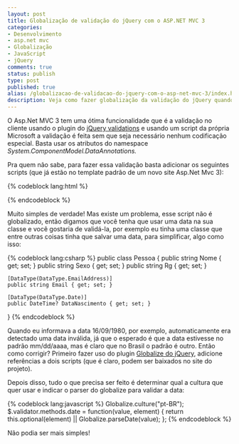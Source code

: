 ```yaml
---
layout: post
title: Globalização de validação do jQuery com o ASP.NET MVC 3
categories:
- Desenvolvimento
- asp.net mvc
- Globalização
- JavaScript
- jQuery
comments: true
status: publish
type: post
published: true
alias: /globalizacao-de-validacao-do-jquery-com-o-asp-net-mvc-3/index.html
description: Veja como fazer globalização da validação do jQuery quando validar datas.
---
```

O Asp.Net MVC 3 tem uma ótima funcionalidade que é a validação no cliente usando o plugin do <a href="http://docs.jquery.com/Plugins/Validation" target="_blank">jQuery validations</a> e usando um script da própria Microsoft a validação é feita sem que seja necessário nenhum codificação especial. Basta usar os atributos do namespace <em>System.ComponentModel.DataAnnotations.</em>

Pra quem não sabe, para fazer essa validação basta adicionar os seguintes scripts (que já estão no template padrão de um novo site Asp.Net Mvc 3):

{% codeblock lang:html %}
<script src=”/Scripts/jquery-1.6.2.min.js” type=”text/javascript”></script>
<script src=”/Scripts/jquery.validate.min.js” type=”text/javascript”></script>
<script src=”/Scripts/jquery.validate.unobtrusive.min.js” type=”text/javascript”></script>
{% endcodeblock %}

Muito simples de verdade! Mas existe um problema, esse script não é globalizado, então digamos que você tenha que usar uma data na sua classe e você gostaria de validá-la, por exemplo eu tinha uma classe que entre outras coisas tinha que salvar uma data, para simplificar, algo como isso:

{% codeblock lang:csharp %}
public class Pessoa
{
    public string Nome { get; set; }
    public string Sexo { get; set; }
    public string Rg { get; set; }

    [DataType(DataType.EmailAddress)]
    public string Email { get; set; }

    [DataType(DataType.Date)]
    public DateTime? DataNascimento { get; set; }
}
{% endcodeblock %}

Quando eu informava a data 16/09/1980, por exemplo, automaticamente era detectado uma data inválida, já que o esperado é que a data estivesse no padrão mm/dd/aaaa, mas é claro que no Brasil o padrão é outro. Então como corrigir? Primeiro fazer uso do plugin <a href="https://github.com/jquery/globalize">Globalize do jQuery</a>, adicione referências a dois scripts (que é claro, podem ser baixados no site do projeto).

Depois disso, tudo o que precisa ser feito é determinar qual a cultura que quer usar e indicar o parser do globalize para validar a data:

{% codeblock lang:javascript %}
Globalize.culture("pt-BR");
$.validator.methods.date = function(value, element) {
    return this.optional(element) || Globalize.parseDate(value);
};
{% endcodeblock %}

Não podia ser mais simples!
